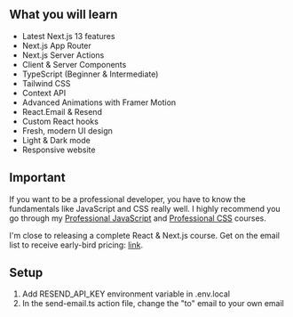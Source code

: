 ## What you will learn

-   Latest Next.js 13 features
-   Next.js App Router
-   Next.js Server Actions
-   Client & Server Components
-   TypeScript (Beginner & Intermediate)
-   Tailwind CSS
-   Context API
-   Advanced Animations with Framer Motion
-   React.Email & Resend
-   Custom React hooks
-   Fresh, modern UI design
-   Light & Dark mode
-   Responsive website

## Important

If you want to be a professional developer, you have to know the fundamentals like JavaScript and CSS really well. I highly recommend you go through my [Professional JavaScript](https://bytegrad.com/courses/professional-javascript) and [Professional CSS](https://bytegrad.com/courses/professional-css) courses.

I'm close to releasing a complete React & Next.js course. Get on the email list to receive early-bird pricing: [link](https://email.bytegrad.com/).

## Setup

1. Add RESEND_API_KEY environment variable in .env.local
2. In the send-email.ts action file, change the "to" email to your own email

